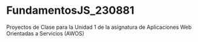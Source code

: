 # FundamentosJS_230881
Proyectos de Clase para la Unidad 1 de la asignatura de Aplicaciones Web Orientadas a Servicios (AWOS)
